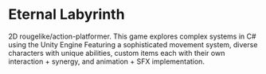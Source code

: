 # Eternal Labyrinth
 2D rougelike/action-platformer.
 This game explores complex systems in C# using the Unity Engine
 Featuring a sophisticated movement system, diverse characters with unique abilities, custom items each with their own interaction + synergy, and animation + SFX implementation.
